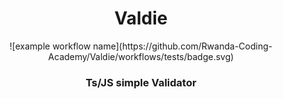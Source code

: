 <div align="center">
  <h1>Valdie</h1>
  <p>![example workflow name](https://github.com/Rwanda-Coding-Academy/Valdie/workflows/tests/badge.svg)</p>
  <h3>Ts/JS simple Validator</h3>
</div>


